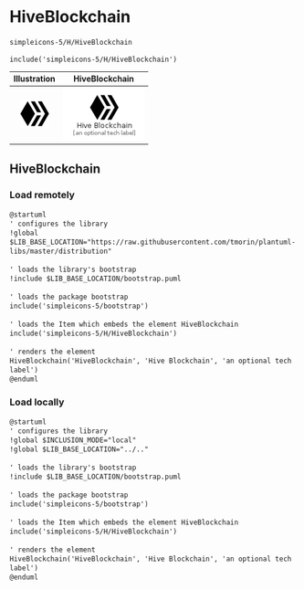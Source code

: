 # HiveBlockchain


```text
simpleicons-5/H/HiveBlockchain
```

```text
include('simpleicons-5/H/HiveBlockchain')
```



| Illustration | HiveBlockchain |
| :---: | :---: |
| ![illustration for Illustration](../../simpleicons-5/H/HiveBlockchain.png) | ![illustration for HiveBlockchain](../../simpleicons-5/H/HiveBlockchain.Local.png) |




## HiveBlockchain

### Load remotely
```plantuml
@startuml
' configures the library
!global $LIB_BASE_LOCATION="https://raw.githubusercontent.com/tmorin/plantuml-libs/master/distribution"

' loads the library's bootstrap
!include $LIB_BASE_LOCATION/bootstrap.puml

' loads the package bootstrap
include('simpleicons-5/bootstrap')

' loads the Item which embeds the element HiveBlockchain
include('simpleicons-5/H/HiveBlockchain')

' renders the element
HiveBlockchain('HiveBlockchain', 'Hive Blockchain', 'an optional tech label')
@enduml
```

### Load locally
```plantuml
@startuml
' configures the library
!global $INCLUSION_MODE="local"
!global $LIB_BASE_LOCATION="../.."

' loads the library's bootstrap
!include $LIB_BASE_LOCATION/bootstrap.puml

' loads the package bootstrap
include('simpleicons-5/bootstrap')

' loads the Item which embeds the element HiveBlockchain
include('simpleicons-5/H/HiveBlockchain')

' renders the element
HiveBlockchain('HiveBlockchain', 'Hive Blockchain', 'an optional tech label')
@enduml
```

